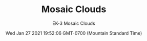 ---
category: "wall-covering"
date: Wed Jan 27 2021 19:52:06 GMT-0700 (Mountain Standard Time)
description: "null"
designer: "Erin Kaya"
href: "https://www.areaenvironments.com/erin-kaya"
image_primary: "./img/EK+3+Mosaic+Clouds+Art.jpg"
image_secondary: "./img/EK+3+Mosaic+Clouds+Interior.jpg"
image_thumb: "./img/Erin+Kaya.png"
manufacturer: "Area Environments"
slug: "/manufacturers/area-environments/wall-covering/mosaic-clouds"
slug_destination: area-environments,
subtitle: "EK-3 Mosaic Clouds"
tags:
  - "area-environments"
  - "wall-covering"
title: "Mosaic Clouds"
---